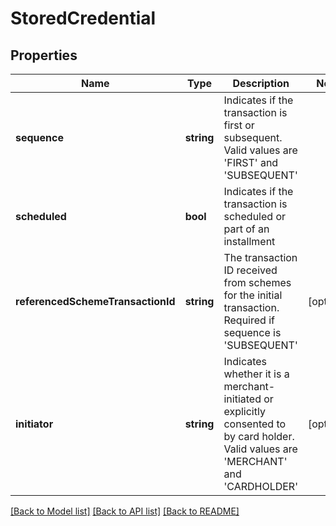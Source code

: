 # StoredCredential

## Properties
Name | Type | Description | Notes
------------ | ------------- | ------------- | -------------
**sequence** | **string** | Indicates if the transaction is first or subsequent. Valid values are &#39;FIRST&#39; and &#39;SUBSEQUENT&#39; | 
**scheduled** | **bool** | Indicates if the transaction is scheduled or part of an installment | 
**referencedSchemeTransactionId** | **string** | The transaction ID received from schemes for the initial transaction. Required if sequence is &#39;SUBSEQUENT&#39; | [optional] 
**initiator** | **string** | Indicates whether it is a merchant-initiated or explicitly consented to by card holder. Valid values are &#39;MERCHANT&#39; and &#39;CARDHOLDER&#39; | [optional] 

[[Back to Model list]](../README.md#documentation-for-models) [[Back to API list]](../README.md#documentation-for-api-endpoints) [[Back to README]](../README.md)


